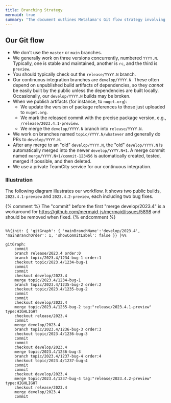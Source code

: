 ```yaml
---
title: Branching Strategy
mermaid: true
summary: "The document outlines Metalama's Git flow strategy involving concurrent version branches, continuous integration, and specific branch naming conventions."
---
```


## Our Git flow

* We don't use the `master` or `main` branches.
* We generally work on three versions concurrently, numbered `YYYY.N`. Typically, one is stable and maintained, another is `rc`, and the third is `preview`.
* You should typically check out the `release/YYYY.N` branch.
* Our continuous integration branches are `develop/YYYY.N`. These often depend on unpublished build artifacts of dependencies, so they _cannot_ be easily built by the public unless the dependencies are built locally. Occasionally, our `develop/YYYY.N` builds may be broken.
* When we publish artifacts (for instance, to `nuget.org`):
  - We update the version of package references to those just uploaded to `nuget.org`.
  - We mark the released commit with the precise package version, e.g., `/release/2023.4.1-preview`.
  - We merge the `develop/YYYY.N` branch into `release/YYYY.N`.
* We work on branches named `topic/YYYY.N/whatever` and generally do PRs to `develop/YYYY.N`.
* After any merge to an "old" `develop/YYYY.N`, the "old" `develop/YYYY.N` is automatically merged into the newer `develop/YYYY.N+1`. A merge commit named `merge/YYYY.N+1/commit-123456` is automatically created, tested, merged if possible, and then deleted.
* We use a private TeamCity service for our continuous integration.

### Illustration

The following diagram illustrates our workflow. It shows two public builds, `2023.4.1-preview` and `2023.4.2-preview`, each including two bug fixes.

{% comment %}
The "commit" before the first "merge develop/2023.4" is a workaround for https://github.com/mermaid-js/mermaid/issues/5898 and should be removed when fixed.
{% endcomment %}

```mermaid

%%{init: { 'gitGraph': { 'mainBranchName':'develop/2023.4', 'mainBranchOrder': 1, 'showCommitLabel': false }} }%%

gitGraph:
    commit
    branch release/2023.4 order:0
    branch topic/2023.4/1234-bug-1 order:1
    checkout topic/2023.4/1234-bug-1
    commit
    commit
    checkout develop/2023.4
    merge topic/2023.4/1234-bug-1
    branch topic/2023.4/1235-bug-2 order:2
    checkout topic/2023.4/1235-bug-2
    commit
    commit
    checkout develop/2023.4
    merge topic/2023.4/1235-bug-2 tag:"release/2023.4.1-preview" type:HIGHLIGHT
    checkout release/2023.4
    commit
    merge develop/2023.4
    branch topic/2023.4/1236-bug-3 order:3
    checkout topic/2023.4/1236-bug-3
    commit
    commit
    checkout develop/2023.4
    merge topic/2023.4/1236-bug-3
    branch topic/2023.4/1237-bug-4 order:4
    checkout topic/2023.4/1237-bug-4
    commit
    commit
    checkout develop/2023.4
    merge topic/2023.4/1237-bug-4 tag:"release/2023.4.2-preview" type:HIGHLIGHT
    checkout release/2023.4
    merge develop/2023.4
    commit
```

